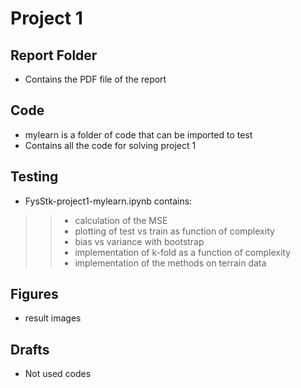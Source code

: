 # Project 1

## Report Folder
* Contains the PDF file of the report 


## Code 
* mylearn is a folder of code that can be imported to test 
* Contains all the code for solving project 1

## Testing 
* FysStk-project1-mylearn.ipynb contains:
>> * calculation of the MSE 
>> * plotting of test vs train as function of complexity 
>> * bias vs variance with bootstrap
>> * implementation of k-fold as a function of complexity
>> * implementation of the methods on terrain data 


## Figures
* result images

## Drafts
* Not used codes
